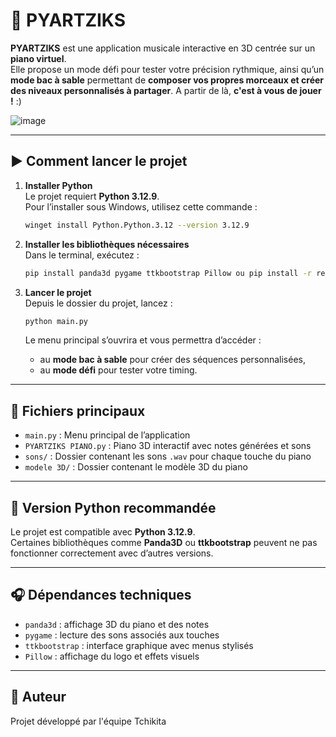 # 🎵 PYARTZIKS

**PYARTZIKS** est une application musicale interactive en 3D centrée sur un **piano virtuel**.  
Elle propose un mode défi pour tester votre précision rythmique, ainsi qu’un **mode bac à sable** permettant de **composer vos propres morceaux et créer des niveaux personnalisés à partager**.
A partir de là, **c'est à vous de jouer !** :)

![image](https://github.com/user-attachments/assets/937d7d18-3b3c-4099-b977-85e300a2b809)

---

## ▶️ Comment lancer le projet

1. **Installer Python**  
   Le projet requiert **Python 3.12.9**.  
   Pour l’installer sous Windows, utilisez cette commande :

   ```bash
   winget install Python.Python.3.12 --version 3.12.9
   ```

2. **Installer les bibliothèques nécessaires**  
   Dans le terminal, exécutez :

   ```bash
   pip install panda3d pygame ttkbootstrap Pillow ou pip install -r requirements.txt
   ```

3. **Lancer le projet**  
   Depuis le dossier du projet, lancez :

   ```bash
   python main.py
   ```

   Le menu principal s’ouvrira et vous permettra d’accéder :
   - au **mode bac à sable** pour créer des séquences personnalisées,
   - au **mode défi** pour tester votre timing.

---

## 📁 Fichiers principaux

- `main.py` : Menu principal de l’application
- `PYARTZIKS PIANO.py` : Piano 3D interactif avec notes générées et sons
- `sons/` : Dossier contenant les sons `.wav` pour chaque touche du piano
- `modele 3D/` : Dossier contenant le modèle 3D du piano

---

## 🐍 Version Python recommandée

Le projet est compatible avec **Python 3.12.9**.  
Certaines bibliothèques comme **Panda3D** ou **ttkbootstrap** peuvent ne pas fonctionner correctement avec d’autres versions.

---

## 🎧 Dépendances techniques

- `panda3d` : affichage 3D du piano et des notes
- `pygame` : lecture des sons associés aux touches
- `ttkbootstrap` : interface graphique avec menus stylisés
- `Pillow` : affichage du logo et effets visuels

---

## 👤 Auteur

Projet développé par l'équipe Tchikita
